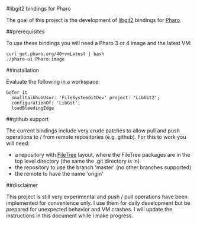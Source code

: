 #libgit2 bindings for Pharo

The goal of this project is the development of [libgit2](http://libgit2.github.com) bindings for [Pharo](http://pharo-project.org).

##prerequisites

To use these bindings you will need a Pharo 3 or 4 image and the latest VM:

    curl get.pharo.org/40+vmLatest | bash
    ./pharo-ui Pharo.image

##installation

Evaluate the following in a workspace:
  
    Gofer it
      smalltalkhubUser: 'FileSystemGitDev' project: 'LibGit2';
      configurationOf: 'LibGit';
      loadBleedingEdge

##github support

The current bindings include very crude patches to allow pull and push operations to / from remote repositories (e.g. github). For this to work you will need:
  - a repository with [FileTree](https://github.com/dalehenrich/filetree) layout, where the FileTree packages are in the top level directory (the same the .git directory is in)
  - the repository to use the branch 'master' (no other branches supported)
  - the remote to have the name 'origin'


##disclaimer

This project is still very experimental and push / pull operations have been implemented for convenience only. I use them for daily development but be prepared for unexpected behavior and VM crashes.
I will update the instructions in this document while I make progress.
